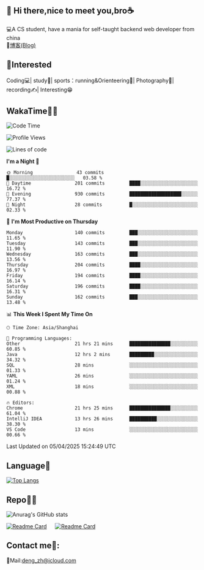 👋 Hi there,nice to meet you,bro☕
---
💻A CS student, have a mania for self-taught backend web developer from china   
📌[博客(Blog)](https://github.com/HealUP/MyBlog)

 <!-- waka-box start -->
 <!-- waka-box end -->
 
🧲**Interested**
--
Coding💻| study📖| sports：running&Orienteering🏃‍| Photography📸| recording✍️| Interesting😁

WakaTime👨‍💻
---
<!--START_SECTION:waka-->
![Code Time](http://img.shields.io/badge/Code%20Time-2%2C796%20hrs%2028%20mins-blue)

![Profile Views](http://img.shields.io/badge/Profile%20Views-0-blue)

![Lines of code](https://img.shields.io/badge/From%20Hello%20World%20I%27ve%20Written-205.1%20thousand%20lines%20of%20code-blue)

**I'm a Night 🦉** 

```text
🌞 Morning                43 commits          █░░░░░░░░░░░░░░░░░░░░░░░░   03.58 % 
🌆 Daytime                201 commits         ████░░░░░░░░░░░░░░░░░░░░░   16.72 % 
🌃 Evening                930 commits         ███████████████████░░░░░░   77.37 % 
🌙 Night                  28 commits          █░░░░░░░░░░░░░░░░░░░░░░░░   02.33 % 
```
📅 **I'm Most Productive on Thursday** 

```text
Monday                   140 commits         ███░░░░░░░░░░░░░░░░░░░░░░   11.65 % 
Tuesday                  143 commits         ███░░░░░░░░░░░░░░░░░░░░░░   11.90 % 
Wednesday                163 commits         ███░░░░░░░░░░░░░░░░░░░░░░   13.56 % 
Thursday                 204 commits         ████░░░░░░░░░░░░░░░░░░░░░   16.97 % 
Friday                   194 commits         ████░░░░░░░░░░░░░░░░░░░░░   16.14 % 
Saturday                 196 commits         ████░░░░░░░░░░░░░░░░░░░░░   16.31 % 
Sunday                   162 commits         ███░░░░░░░░░░░░░░░░░░░░░░   13.48 % 
```


📊 **This Week I Spent My Time On** 

```text
🕑︎ Time Zone: Asia/Shanghai

💬 Programming Languages: 
Other                    21 hrs 21 mins      ███████████████░░░░░░░░░░   60.85 % 
Java                     12 hrs 2 mins       █████████░░░░░░░░░░░░░░░░   34.32 % 
SQL                      28 mins             ░░░░░░░░░░░░░░░░░░░░░░░░░   01.33 % 
YAML                     26 mins             ░░░░░░░░░░░░░░░░░░░░░░░░░   01.24 % 
XML                      18 mins             ░░░░░░░░░░░░░░░░░░░░░░░░░   00.88 % 

🔥 Editors: 
Chrome                   21 hrs 25 mins      ███████████████░░░░░░░░░░   61.04 % 
IntelliJ IDEA            13 hrs 26 mins      ██████████░░░░░░░░░░░░░░░   38.30 % 
VS Code                  13 mins             ░░░░░░░░░░░░░░░░░░░░░░░░░   00.66 % 
```


 Last Updated on 05/04/2025 15:24:49 UTC
<!--END_SECTION:waka-->

Language🚀
---
[![Top Langs](https://github-readme-stats.vercel.app/api/top-langs/?username=HealUP&layout=compact&hide_border=true)](https://github.com/HealUP)

Repo🧑‍💻
---
![Anurag's GitHub stats](https://github-readme-stats.vercel.app/api?username=HealUP&count_private=true&show_icons=true&theme=gruvbox&hide_border=true) 

[![Readme Card](https://github-readme-stats.vercel.app/api/pin/?username=HealUP&repo=InternetEy&theme=transparent)](https://github.com/HealUP/InternetEy) &emsp;
[![Readme Card](https://github-readme-stats.vercel.app/api/pin/?username=HealUP&repo=CampusExperience&theme=transparent)](https://github.com/HealUP/CampusExperience)


Contact me📱:
---
📮Mail:deng_zh@icloud.com  

